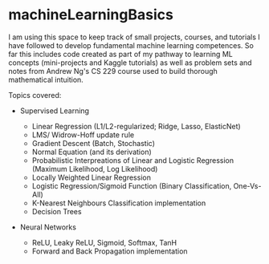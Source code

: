 # machineLearningBasics

I am using this space to keep track of small projects, courses, and tutorials I have followed to develop fundamental machine learning competences. So far this includes code created as part of my pathway to learning ML concepts (mini-projects and Kaggle tutorials) as well as problem sets and notes from Andrew Ng's CS 229 course used to build thorough mathematical intuition. 

Topics covered: 
- Supervised Learning
  - Linear Regression (L1/L2-regularized; Ridge, Lasso, ElasticNet) 
  - LMS/ Widrow-Hoff update rule
  - Gradient Descent (Batch, Stochastic)
  - Normal Equation (and its derivation)
  - Probabilistic Interpreations of Linear and Logistic Regression (Maximum Likelihood, Log Likelihood)
  - Locally Weighted Linear Regression
  - Logistic Regression/Sigmoid Function (Binary Classification, One-Vs-All)
  - K-Nearest Neighbours Classification implementation
  - Decision Trees
  
- Neural Networks
  - ReLU, Leaky ReLU, Sigmoid, Softmax, TanH
  - Forward and Back Propagation implementation
  
    
